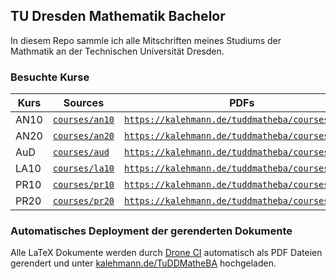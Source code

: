 ## TU Dresden Mathematik Bachelor

In diesem Repo sammle ich alle Mitschriften meines Studiums der Mathmatik an
der Technischen Universität Dresden.

### Besuchte Kurse

| Kurs | Sources                        | PDFs                                                                                               |
|------|--------------------------------|----------------------------------------------------------------------------------------------------|
| AN10 | [`courses/an10`](courses/an10) | [`https://kalehmann.de/tuddmatheba/courses/an10/`](https://kalehmann.de/tuddmatheba/courses/an10/) |
| AN20 | [`courses/an20`](courses/an20) | [`https://kalehmann.de/tuddmatheba/courses/an20/`](https://kalehmann.de/tuddmatheba/courses/an20/) |
| AuD  | [`courses/aud`](courses/aud)   | [`https://kalehmann.de/tuddmatheba/courses/aud/`](https://kalehmann.de/tuddmatheba/courses/aud/)   |
| LA10 | [`courses/la10`](courses/la10) | [`https://kalehmann.de/tuddmatheba/courses/la10/`](https://kalehmann.de/tuddmatheba/courses/la10/) |
| PR10 | [`courses/pr10`](courses/pr10) | [`https://kalehmann.de/tuddmatheba/courses/pr10/`](https://kalehmann.de/tuddmatheba/courses/pr10/) |
| PR20 | [`courses/pr20`](courses/pr20) | [`https://kalehmann.de/tuddmatheba/courses/pr20/`](https://kalehmann.de/tuddmatheba/courses/pr20/) |


### Automatisches Deployment der gerenderten Dokumente

Alle LaTeX Dokumente werden durch [Drone CI](https://drone.io/) automatisch als PDF
Dateien gerendert und unter [kalehmann.de/TuDDMatheBA](https://kalehmann.de/tuddmatheba)
hochgeladen.
